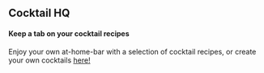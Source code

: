 <h2>Cocktail HQ</h2>
<h4>Keep a tab on your cocktail recipes</h4>

<p> Enjoy your own at-home-bar with a selection of cocktail recipes, or create your own cocktails <a href="https://schemalem-mister-cocktail.herokuapp.com/" target="_blank"> here! </a></p>
